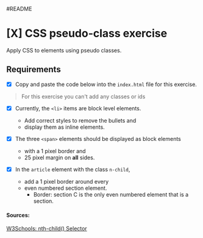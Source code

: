 #README

# [X] CSS pseudo-class exercise
Apply CSS to elements using pseudo classes.

## Requirements

- [X] Copy and paste the code below into the `index.html` file for this exercise.

> For this exercise you can't add any classes or ids

- [X] Currently, the `<li>` items are block level elements. 
	- Add correct styles to remove the bullets and 
	- display them as inline elements.

- [X] The three `<span>` elements should be displayed as block elements 
	- with a 1 pixel border and 
	- 25 pixel margin on **all** sides.

- [X] In the `article` element with the class `n-child`, 
	- add a 1 pixel border around every 
	- even numbered section element.
		- Border: section C is the only even numbered element that is a section.

#### Sources:
[W3Schools: nth-child() Selector](https://www.w3schools.com/cssref/sel_nth-child.asp)
